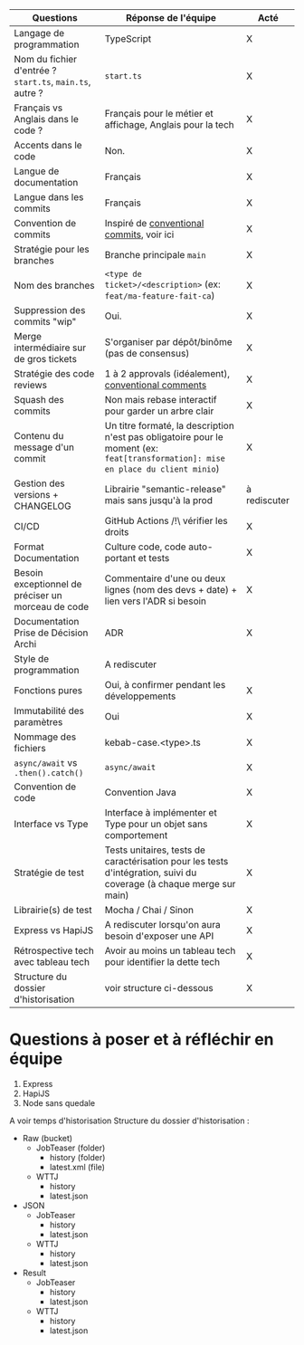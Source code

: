 | Questions                                                | Réponse de l'équipe                                                                                                               | Acté         | 
|----------------------------------------------------------|-----------------------------------------------------------------------------------------------------------------------------------|--------------|
| Langage de programmation                                 | TypeScript                                                                                                                        | X            |
| Nom du fichier d'entrée ? `start.ts`, `main.ts`, autre ? | `start.ts`                                                                                                                        | X            |
| Français vs Anglais dans le code ?                       | Français pour le métier et affichage, Anglais pour la tech                                                                        | X            | 
| Accents dans le code                                     | Non.                                                                                                                              | X            |
| Langue de documentation                                  | Français                                                                                                                          | X            |
| Langue dans les commits                                  | Français                                                                                                                          | X            |
| Convention de commits                                    | Inspiré de [conventional commits](https://www.conventionalcommits.org/en/v1.0.0/), voir ici                                       | X            |
| Stratégie pour les branches                              | Branche principale `main`                                                                                                         | X            |
| Nom des branches                                         | `<type de ticket>/<description>` (ex: `feat/ma-feature-fait-ca`)                                                                  | X            |
| Suppression des commits "wip"                            | Oui.                                                                                                                              | X            |
| Merge intermédiaire sur de gros tickets                  | S'organiser par dépôt/binôme (pas de consensus)                                                                                   | X            |
| Stratégie des code reviews                               | 1 à 2 approvals (idéalement), [conventional comments](https://conventionalcomments.org/)                                          | X            |
| Squash des commits                                       | Non mais rebase interactif pour garder un arbre clair                                                                             | X            |
| Contenu du message d'un commit                           | Un titre formaté, la description n'est pas obligatoire pour le moment (ex: `feat[transformation]: mise en place du client minio`) | X            |
| Gestion des versions + CHANGELOG                         | Librairie "semantic-release" mais sans jusqu'à la prod                                                                            | à rediscuter |
| CI/CD                                                    | GitHub Actions /!\ vérifier les droits                                                                                            | X            |
| Format Documentation                                     | Culture code, code auto-portant et tests                                                                                          | X            |
| Besoin exceptionnel de préciser un morceau de code       | Commentaire d'une ou deux lignes (nom des devs + date) + lien vers l'ADR si besoin                                                | X            |
| Documentation Prise de Décision Archi                    | ADR                                                                                                                               | X            |
| Style de programmation                                   | A rediscuter                                                                                                                      |              |
| Fonctions pures                                          | Oui, à confirmer pendant les développements                                                                                       | X            |
| Immutabilité des paramètres                              | Oui                                                                                                                               | X            |
| Nommage des fichiers                                     | kebab-case.\<type\>.ts                                                                                                            | X            |
| `async/await` vs `.then().catch()`                       | `async/await`                                                                                                                     | X            |
| Convention de code                                       | Convention Java                                                                                                                   | X            |
| Interface vs Type                                        | Interface à implémenter et Type pour un objet sans comportement                                                                   | X            |
| Stratégie de test                                        | Tests unitaires, tests de caractérisation pour les tests d'intégration, suivi du coverage (à chaque merge sur main)               | X            |
| Librairie(s) de test                                     | Mocha / Chai / Sinon                                                                                                              | X            |
| Express vs HapiJS                                        | A rediscuter lorsqu'on aura besoin d'exposer une API                                                                              | X            |
| Rétrospective tech avec tableau tech                     | Avoir au moins un tableau tech pour identifier la dette tech                                                                      | X            |
| Structure du dossier d'historisation                     | voir structure ci-dessous                                                                                                         | X            |


# Questions à poser et à réfléchir en équipe

1. Express
2. HapiJS
3. Node sans quedale

A voir temps d'historisation
Structure du dossier d'historisation :
- Raw (bucket)
  - JobTeaser (folder)
    - history (folder)
    - latest.xml (file)
  - WTTJ
    - history
    - latest.json
- JSON
  - JobTeaser
    - history
    - latest.json
  - WTTJ
    - history
    - latest.json
- Result
  - JobTeaser
    - history
    - latest.json
  - WTTJ
    - history
    - latest.json
